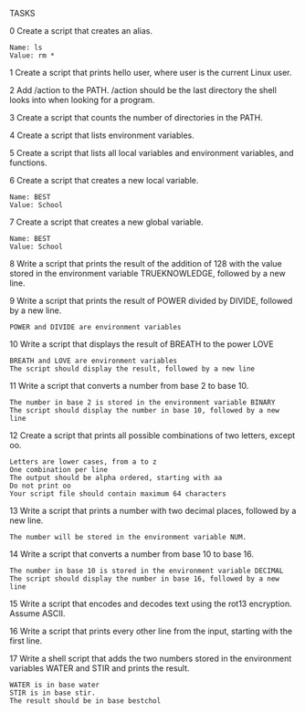 TASKS

0 Create a script that creates an alias.

	Name: ls
	Value: rm *
 
1 Create a script that prints hello user, where user is the current Linux user.

2 Add /action to the PATH. /action should be the last directory the shell looks into when looking for a program.

3 Create a script that counts the number of directories in the PATH.

4 Create a script that lists environment variables.

5 Create a script that lists all local variables and environment variables, and functions.

6 Create a script that creates a new local variable.

	Name: BEST
	Value: School

7 Create a script that creates a new global variable.

	Name: BEST
	Value: School

8 Write a script that prints the result of the addition of 128 with the value stored in the environment variable TRUEKNOWLEDGE, followed by a new line.

9 Write a script that prints the result of POWER divided by DIVIDE, followed by a new line.

	POWER and DIVIDE are environment variables

10 Write a script that displays the result of BREATH to the power LOVE

	BREATH and LOVE are environment variables
	The script should display the result, followed by a new line

11 Write a script that converts a number from base 2 to base 10.

	The number in base 2 is stored in the environment variable BINARY
	The script should display the number in base 10, followed by a new line

12 Create a script that prints all possible combinations of two letters, except oo.

	Letters are lower cases, from a to z
	One combination per line
	The output should be alpha ordered, starting with aa
	Do not print oo
	Your script file should contain maximum 64 characters

13 Write a script that prints a number with two decimal places, followed by a new line.

	The number will be stored in the environment variable NUM.

14 Write a script that converts a number from base 10 to base 16.

	The number in base 10 is stored in the environment variable DECIMAL
	The script should display the number in base 16, followed by a new line

15 Write a script that encodes and decodes text using the rot13 encryption. Assume ASCII.

16 Write a script that prints every other line from the input, starting with the first line.

17 Write a shell script that adds the two numbers stored in the environment variables WATER and STIR and prints the result.

	WATER is in base water
	STIR is in base stir.
	The result should be in base bestchol

